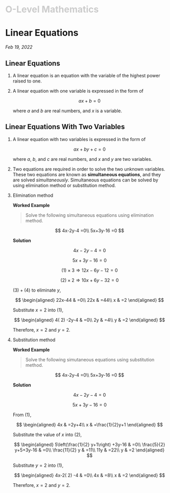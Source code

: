 <h1 style="color: #ccc">O-Level Mathematics</h1>

# Linear Equations

*Feb 19, 2022*

## Linear Equations

1. A linear equation is an equation with the variable of the highest power raised to one.

2. A linear equation with one variable is expressed in the form of

    $$
    ax+b=0
    $$

    where $a$ and $b$ are real numbers, and $x$ is a variable.

## Linear Equations With Two Variables

1. A linear equation with two variables is expressed in the form of

    $$
    ax+by+c=0
    $$

    where $a$, $b$, and $c$ are real numbers, and $x$ and $y$ are two variables.

2. Two equations are required in order to solve the two unknown variables. These two equations are known as **simultaneous equations**, and they are solved *simultaneously*. Simultaneous equations can be solved by using elimination method or substitution method.

3. Elimination method

    **Worked Example**

    > Solve the following simultaneous equations using elimination method.

    $$
    4x-2y-4 =0\\
    5x+3y-16 =0
    $$

    **Solution**

    $$
    4x-2y-4 =0 \tag{1}
    $$

    $$
    5x+3y-16 =0 \tag{2}
    $$

    $$
    ( 1) \times 3\Longrightarrow 12x-6y-12=0 \tag{3}
    $$

    $$
    ( 2) \times 2\Longrightarrow 10x+6y-32=0 \tag{4}
    $$

    $(3)+(4)$ to eliminate $y$,

    $$
    \begin{aligned}
    22x-44 & =0\\
    22x & =44\\
    x & =2
    \end{aligned}
    $$

    Substitute $x=2$ into $(1)$,

    $$
    \begin{aligned}
    4( 2) -2y-4 & =0\\
    2y & =4\\
    y & =2
    \end{aligned}
    $$

    Therefore, $x=2$ and $y=2$.

4. Substitution method

    **Worked Example**

    > Solve the following simutaneous equations using substitution method.

    $$
    4x-2y-4 =0\\
    5x+3y-16 =0
    $$

    **Solution**

    $$
    4x-2y-4 =0 \tag{1}
    $$

    $$
    5x+3y-16 =0 \tag{2}
    $$

    From $(1)$,

    $$
    \begin{aligned}
    4x & =2y+4\\
    x & =\frac{1}{2}y+1
    \end{aligned}
    $$

    Substitute the value of $x$ into $(2)$,

    $$
    \begin{aligned}
    5\left(\frac{1}{2} y+1\right) +3y-16 & =0\\
    \frac{5}{2} y+5+3y-16 & =0\\
    \frac{11}{2} y & =11\\
    11y & =22\\
    y & =2
    \end{aligned}
    $$

    Substitute $y=2$ into $(1)$,

    $$
    \begin{aligned}
    4x-2( 2) -4 & =0\\
    4x & =8\\
    x & =2
    \end{aligned}
    $$

    Therefore, $x=2$ and $y=2$.